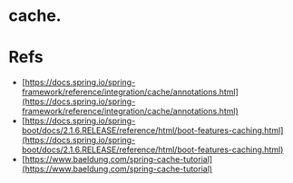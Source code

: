 # cache.

# Refs

- [https://docs.spring.io/spring-framework/reference/integration/cache/annotations.html](https://docs.spring.io/spring-framework/reference/integration/cache/annotations.html)
- [https://docs.spring.io/spring-boot/docs/2.1.6.RELEASE/reference/html/boot-features-caching.html](https://docs.spring.io/spring-boot/docs/2.1.6.RELEASE/reference/html/boot-features-caching.html)
- [https://www.baeldung.com/spring-cache-tutorial](https://www.baeldung.com/spring-cache-tutorial)

